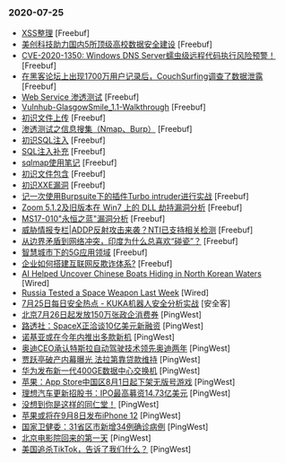 ### 2020-07-25

* [XSS整理](https://www.freebuf.com/articles/web/244387.html) [Freebuf]
* [美创科技助力国内5所顶级高校数据安全建设](https://www.freebuf.com/articles/database/244389.html) [Freebuf]
* [CVE-2020-1350: Windows DNS Server蠕虫级远程代码执行风险预警！](https://www.freebuf.com/vuls/244390.html) [Freebuf]
* [在黑客论坛上出现1700万用户记录后，CouchSurfing调查了数据泄露](https://www.freebuf.com/news/others/244393.html) [Freebuf]
* [Web Service 渗透测试](https://www.freebuf.com/articles/web/244396.html) [Freebuf]
* [Vulnhub-GlasgowSmile_1.1-Walkthrough](https://www.freebuf.com/articles/web/244397.html) [Freebuf]
* [初识文件上传](https://www.freebuf.com/articles/web/244401.html) [Freebuf]
* [渗透测试之信息搜集（Nmap、Burp）](https://www.freebuf.com/articles/web/244403.html) [Freebuf]
* [初识SQL注入](https://www.freebuf.com/articles/web/244404.html) [Freebuf]
* [SQL注入补充](https://www.freebuf.com/articles/web/244405.html) [Freebuf]
* [sqlmap使用笔记](https://www.freebuf.com/articles/web/244406.html) [Freebuf]
* [初识文件包含](https://www.freebuf.com/articles/web/244407.html) [Freebuf]
* [初识XXE漏洞](https://www.freebuf.com/articles/web/244409.html) [Freebuf]
* [记一次使用Burpsuite下的插件Turbo intruder进行实战](https://www.freebuf.com/sectool/243953.html) [Freebuf]
* [Zoom 5.1.2及旧版本在 Win7 上的 DLL 劫持漏洞分析](https://www.freebuf.com/vuls/244416.html) [Freebuf]
* [MS17-010"永恒之蓝"漏洞分析](https://www.freebuf.com/articles/system/244420.html) [Freebuf]
* [威胁情报专栏|ADDP反射攻击来袭？NTI已支持相关检测](https://www.freebuf.com/articles/network/244424.html) [Freebuf]
* [从边界矛盾到网络冲突，印度为什么总喜欢“碰瓷”？](https://www.freebuf.com/articles/neopoints/244426.html) [Freebuf]
* [智慧城市下的5G应用领域](https://www.freebuf.com/articles/security-management/244444.html) [Freebuf]
* [企业如何搭建互联网反欺诈体系?](https://www.freebuf.com/articles/neopoints/244451.html) [Freebuf]
* [AI Helped Uncover Chinese Boats Hiding in North Korean Waters](https://www.wired.com/story/ai-helped-uncover-chinese-boats-hiding-in-north-korean-waters) [Wired]
* [Russia Tested a Space Weapon Last Week](https://www.wired.com/story/russia-space-weapon-twitter-hack-emotet-botnet-security-news) [Wired]
* [7月25日每日安全热点 - KUKA机器人安全分析实战]() [安全客]
* [北京7月26日起发放150万张政企消费券](https://www.pingwest.com/w/214864) [PingWest]
* [路透社：SpaceX正洽谈10亿美元新融资](https://www.pingwest.com/w/214861) [PingWest]
* [诺基亚或在今年内推出多款新机](https://www.pingwest.com/w/214854) [PingWest]
* [奥迪CEO承认特斯拉自动驾驶技术领先奥迪两年](https://www.pingwest.com/w/214853) [PingWest]
* [贾跃亭破产内幕曝光 法拉第靠贷款维持](https://www.pingwest.com/w/214852) [PingWest]
* [华为发布新一代400GE数据中心交换机](https://www.pingwest.com/w/214851) [PingWest]
* [苹果：App Store中国区8月1日起下架无版号游戏](https://www.pingwest.com/w/214850) [PingWest]
* [理想汽车更新招股书：IPO最高募资14.73亿美元](https://www.pingwest.com/w/214849) [PingWest]
* [没想到你是这样的同仁堂！](https://www.pingwest.com/a/214856) [PingWest]
* [苹果或将在9月8日发布iPhone 12](https://www.pingwest.com/w/214848) [PingWest]
* [国家卫健委：31省区市新增34例确诊病例](https://www.pingwest.com/w/214845) [PingWest]
* [北京电影院回来的第一天](https://www.pingwest.com/a/214839) [PingWest]
* [美国追杀TikTok，告诉了我们什么？](https://www.pingwest.com/a/214777) [PingWest]
